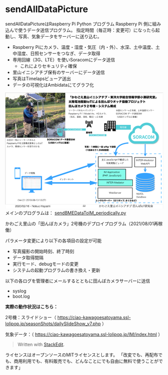 # sendAllDataPicture
sendAllDataPictureはRaspberry Pi Python プログラム
Raspberry Pi 側に組み込んで使うデータ送信プログラム。
指定時間（毎正時：変更可）になったら起動し、写真、気象データをサーバーに送り込む。

 - Raspberry Piにカメラ、温度・湿度・気圧（内・外）、水深、土中温度、土中湿度、日照センサーをつなぎ、データ取得
 - 専用回線（3G、LTE）を使いSoracomにデータ送信
	 - これによりセキュリティ確保
 - 里山イニシアチブ保有のサーバーにデータ送信
 - 写真はTimelapsビューア送出
 - データの可視化はAmbidataにてグラフ化

![システム全体の構成図](https://github.com/haya-sann/sendAllDataPicture/blob/master/imgs/TotalSystemConfigulation.png)
メインのプログラムは：
[sendBMEDataToIM_periodically.py](https://github.com/haya-sann/sendAllDataPicture/blob/master/sendIM/sendBMEDataToIM_periodically.py)

かわごえ里山の「田んぼカメラ」2号機のデプロイプログラム（2021/08/01再稼働）

パラメータ変更により以下の各項目の設定が可能
 - 写真撮影の開始時刻、終了時刻
 - データ取得間隔
 - 実行モード、debugモードの変更
 - システムの起動プログラムの書き換え・更新

以下の各ログを管理者にメールするとともに田んぼカメラサーバーに送信
 - syslog
 - boot.log
  
**実際の動作状況はこちら：**

2号機：スライドショー（
https://ciao-kawagoesatoyama.ssl-lolipop.jp/seasonShots/dailySlideShow_v7.php
）

気象データ：（
https://ciao-kawagoesatoyama.ssl-lolipop.jp/IM/index.html
）
> Written with [StackEdit](https://stackedit.io/).


ライセンスはオープンソースのMITライセンスとします。
「改変でも、再配布でも、商用利用でも、有料販売でも、どんなことにでも自由に無料で使うことができます」

